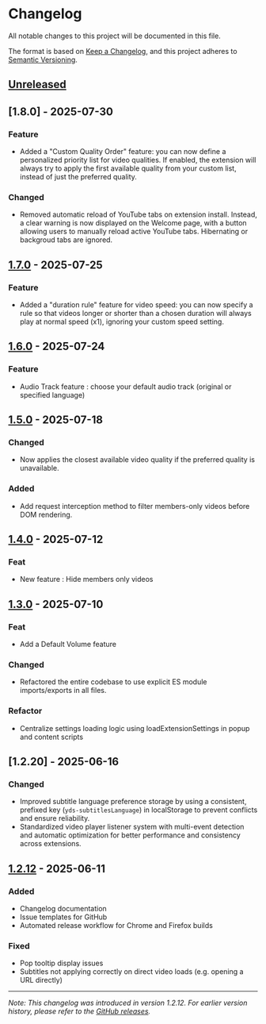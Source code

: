 # Changelog

All notable changes to this project will be documented in this file.

The format is based on [Keep a Changelog](https://keepachangelog.com/en/1.0.0/),
and this project adheres to [Semantic Versioning](https://semver.org/spec/v2.0.0.html).

## [Unreleased]

## [1.8.0] - 2025-07-30

### Feature
- Added a "Custom Quality Order" feature: you can now define a personalized priority list for video qualities. If enabled, the extension will always try to apply the first available quality from your custom list, instead of just the preferred quality.

### Changed
- Removed automatic reload of YouTube tabs on extension install. Instead, a clear warning is now displayed on the Welcome page, with a button allowing users to manually reload active YouTube tabs. Hibernating or backgroud tabs are ignored.


## [1.7.0] - 2025-07-25

### Feature
- Added a "duration rule" feature for video speed: you can now specify a rule so that videos longer or shorter than a chosen duration will always play at normal speed (x1), ignoring your custom speed setting.


## [1.6.0] - 2025-07-24

### Feature
- Audio Track feature : choose your default audio track (original or specified language)

## [1.5.0] - 2025-07-18

### Changed
- Now applies the closest available video quality if the preferred quality is unavailable.

### Added
- Add request interception method to filter members-only videos before DOM rendering.

## [1.4.0] - 2025-07-12

### Feat
- New feature : Hide members only videos

## [1.3.0] - 2025-07-10

### Feat
- Add a Default Volume feature

### Changed
- Refactored the entire codebase to use explicit ES module imports/exports in all files.

### Refactor
- Centralize settings loading logic using loadExtensionSettings in popup and content scripts

## [1.2.20] - 2025-06-16

### Changed
- Improved subtitle language preference storage by using a consistent, prefixed key (`yds-subtitlesLanguage`) in localStorage to prevent conflicts and ensure reliability.
- Standardized video player listener system with multi-event detection and automatic optimization for better performance and consistency across extensions.

## [1.2.12] - 2025-06-11

### Added
- Changelog documentation
- Issue templates for GitHub
- Automated release workflow for Chrome and Firefox builds

### Fixed
- Pop tooltip display issues
- Subtitles not applying correctly on direct video loads (e.g. opening a URL directly)

---

*Note: This changelog was introduced in version 1.2.12. For earlier version history, please refer to the [GitHub releases](https://github.com/YouG-o/YouTube_Default_Settings/releases).*

[Unreleased]: https://github.com/YouG-o/YouTube_Default_Settings/compare/v1.8.0...HEAD
[1.7.0]: https://github.com/YouG-o/YouTube_Default_Settings/compare/v1.7.0...v1.8.0
[1.7.0]: https://github.com/YouG-o/YouTube_Default_Settings/compare/v1.6.0...v1.7.0
[1.6.0]: https://github.com/YouG-o/YouTube_Default_Settings/compare/v1.5.0...v1.6.0
[1.5.0]: https://github.com/YouG-o/YouTube_Default_Settings/compare/v1.4.0...v1.5.0
[1.4.0]: https://github.com/YouG-o/YouTube_Default_Settings/compare/v1.3.0...v1.4.0
[1.3.0]: https://github.com/YouG-o/YouTube_Default_Settings/compare/v1.2.12...v1.3.0
[1.2.2]: https://github.com/YouG-o/YouTube_Default_Settings/compare/v1.2.12...v1.2.2
[1.2.12]: https://github.com/YouG-o/YouTube_Default_Settings/compare/v1.2.0...v1.2.12